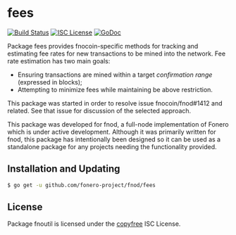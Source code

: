 fees
=======


[![Build Status](http://img.shields.io/travis/fnocoin/fnod.svg)](https://travis-ci.org/fnocoin/fnod)
[![ISC License](http://img.shields.io/badge/license-ISC-blue.svg)](http://copyfree.org)
[![GoDoc](http://img.shields.io/badge/godoc-reference-blue.svg)](http://godoc.org/github.com/fonero-project/fnod/fees)

Package fees provides fnocoin-specific methods for tracking and estimating fee
rates for new transactions to be mined into the network. Fee rate estimation has
two main goals:

- Ensuring transactions are mined within a target _confirmation range_
  (expressed in blocks);
- Attempting to minimize fees while maintaining be above restriction.

This package was started in order to resolve issue fnocoin/fnod#1412 and related.
See that issue for discussion of the selected approach.

This package was developed for fnod, a full-node implementation of Fonero which
is under active development.  Although it was primarily written for
fnod, this package has intentionally been designed so it can be used as a
standalone package for any projects needing the functionality provided.

## Installation and Updating

```bash
$ go get -u github.com/fonero-project/fnod/fees
```

## License

Package fnoutil is licensed under the [copyfree](http://copyfree.org) ISC
License.
